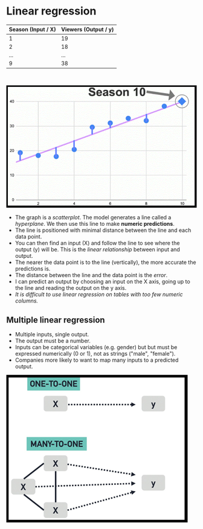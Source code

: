 # Linear regression

| Season (Input / X) | Viewers (Output / y) |
| ------------------ | -------------------- |
| 1                  | 19                   |
| 2                  | 18                   |
| ...                | ...                  |
| 9                  | 38                   |

<br/>

![linear regression](/images/linear%20regression.png)

- The graph is a *scatterplot*. The model generates a line called a *hyperplane*. We then use this line to make **numeric predictions**.
- The line is positioned with minimal distance between the line and each data point.
- You can then find an input (X) and follow the line to see where the output (y) will be. This is the *linear relationship* between input and output.
- The nearer the data point is to the line (vertically), the more accurate the predictions is.
- The distance between the line and the data point is the *error*.
- I can predict an output by choosing an input on the X axis, going up to the line and reading the output on the y axis.
- _It is difficult to use linear regression on tables with too few numeric columns._


## Multiple linear regression
- Multiple inputs, single output.
- The output must be a number.
- Inputs can be categorical variables (e.g. gender) but but must be expressed numerically (0 or 1), not as strings ("male", "female").
- Companies more likely to want to map many inputs to a predicted output.

![multiple linear regression](/images/multiple%20linear%20regression.PNG "multiple linear regression")
